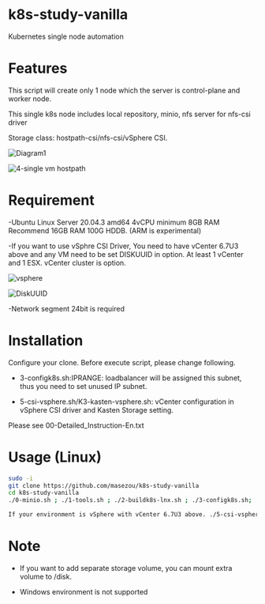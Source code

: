 # k8s-study-vanilla
Kubernetes single node automation

# Features

This script will create only 1 node which the server is control-plane and worker node.

This single k8s node includes local repository, minio, nfs server for nfs-csi driver

Storage class: hostpath-csi/nfs-csi/vSphere CSI. 

![Diagram1](https://user-images.githubusercontent.com/624501/140580948-258eb6a8-dbc4-42ff-8337-0e044d416a42.jpeg)

![4-single vm hostpath](https://user-images.githubusercontent.com/624501/141036168-128533ff-bb1c-4c19-a608-0fe67dc98868.jpeg)


# Requirement

-Ubuntu Linux Server 20.04.3 amd64 4vCPU minimum 8GB RAM Recommend 16GB RAM 100G HDDB. (ARM is experimental)

-If you want to use vSphre CSI Driver, You need to have vCenter 6.7U3 above and any VM need to be set DISKUUID in option. At least 1 vCenter and 1 ESX. vCenter cluster is option.

![vsphere](https://user-images.githubusercontent.com/624501/140580806-104d5fb6-3c94-40fe-8f9c-1af4c85f9af1.png)

![DiskUUID](https://user-images.githubusercontent.com/624501/140580848-8a36ba87-3fa8-4ae2-b41d-9abfe690216c.png)

-Network segment 24bit is required

# Installation

Configure your clone. Before execute script, please change following.

* 3-configk8s.sh:IPRANGE: loadbalancer will be assigned this subnet, thus you need to set unused IP subnet.

* 5-csi-vsphere.sh/K3-kasten-vsphere.sh: vCenter configuration in vSphere  CSI driver and Kasten Storage setting.

Please see 00-Detailed_Instruction-En.txt



# Usage (Linux)

```bash
sudo -i
git clone https://github.com/masezou/k8s-study-vanilla
cd k8s-study-vanilla
./0-minio.sh ; ./1-tools.sh ; ./2-buildk8s-lnx.sh ; ./3-configk8s.sh; ./4-csi-storage.sh

If your environment is vSphere with vCenter 6.7U3 above. ./5-csi-vsphere.sh
```

# Note

* If you want to add separate storage volume, you can mount extra volume to /disk.

* Windows environment is not supported
